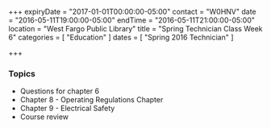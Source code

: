 +++
expiryDate = "2017-01-01T00:00:00-05:00"
contact = "W0HNV"
date = "2016-05-11T19:00:00-05:00"
endTime = "2016-05-11T21:00:00-05:00"
location = "West Fargo Public Library"
title = "Spring Technician Class Week 6"
categories = [ "Education" ]
dates = [ "Spring 2016 Technician" ]

+++
### Topics

* Questions for chapter 6
* Chapter 8 - Operating Regulations Chapter
* Chapter 9 - Electrical Safety
* Course review
